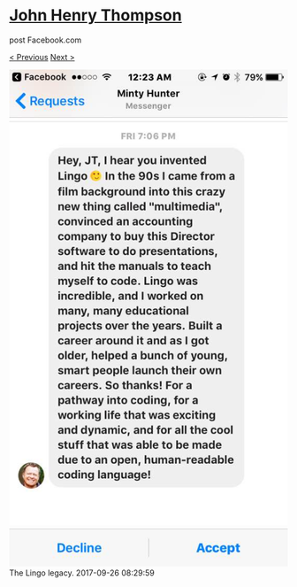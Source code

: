 # [John Henry Thompson](../README.md)
post Facebook.com

[< Previous](2017-09-26-1.md) [Next >](2017-09-26-3.md)

[![](../media/2017-09-26/Timeline-Photos-The-Lingo-legacy.jpg)](../README.md)
The Lingo legacy.
2017-09-26 08:29:59